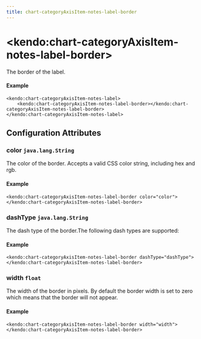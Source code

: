 ```yaml
---
title: chart-categoryAxisItem-notes-label-border
---
```


# \<kendo:chart-categoryAxisItem-notes-label-border\>

The border of the label.

#### Example
    <kendo:chart-categoryAxisItem-notes-label>
        <kendo:chart-categoryAxisItem-notes-label-border></kendo:chart-categoryAxisItem-notes-label-border>
    </kendo:chart-categoryAxisItem-notes-label>

## Configuration Attributes

### color `java.lang.String`

The color of the border. Accepts a valid CSS color string, including hex and rgb.

#### Example
    <kendo:chart-categoryAxisItem-notes-label-border color="color">
    </kendo:chart-categoryAxisItem-notes-label-border>

### dashType `java.lang.String`

The dash type of the border.The following dash types are supported:

#### Example
    <kendo:chart-categoryAxisItem-notes-label-border dashType="dashType">
    </kendo:chart-categoryAxisItem-notes-label-border>

### width `float`

The width of the border in pixels. By default the border width is set to zero which means that the border will not appear.

#### Example
    <kendo:chart-categoryAxisItem-notes-label-border width="width">
    </kendo:chart-categoryAxisItem-notes-label-border>

